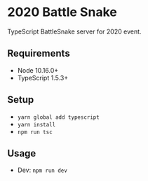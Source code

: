 # 2020 Battle Snake

TypeScript BattleSnake server for 2020 event.

## Requirements

- Node 10.16.0+
- TypeScript 1.5.3+

## Setup

- `yarn global add typescript`
- `yarn install`
- `npm run tsc`

## Usage

- Dev: `npm run dev`
